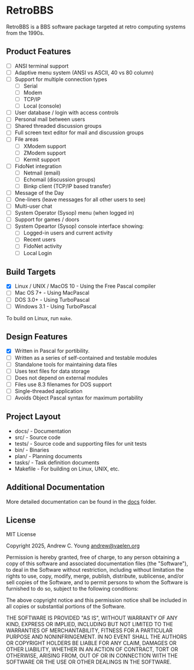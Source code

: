 # RetroBBS

RetroBBS is a BBS software package targeted at retro computing systems from the 1990s.

## Product Features

- [ ] ANSI terminal support
- [ ] Adaptive menu system (ANSI vs ASCII, 40 vs 80 column)
- [ ] Support for multiple connection types
  - [ ] Serial
  - [ ] Modem
  - [ ] TCP/IP
  - [ ] Local (console)
- [ ] User database / login with access controls
- [ ] Personal mail between users
- [ ] Shared threaded discussion groups
- [ ] Full screen text editor for mail and discussion groups
- [ ] File areas
  - [ ] XModem support
  - [ ] ZModem support
  - [ ] Kermit support
- [ ] FidoNet integration
  - [ ] Netmail (email)
  - [ ] Echomail (discussion groups)
  - [ ] Binkp client (TCP/IP based transfer)
- [ ] Message of the Day
- [ ] One-liners (leave messages for all other users to see)
- [ ] Multi-user chat
- [ ] System Operator (Sysop) menu (when logged in)
- [ ] Support for games / doors
- [ ] System Opeartor (Sysop) console interface showing:
  - [ ] Logged-in users and current activity
  - [ ] Recent users
  - [ ] FidoNet activity
  - [ ] Local Login

## Build Targets

- [x] Linux / UNIX / MacOS 10 - Using the Free Pascal compiler
- [ ] Mac OS 7+ - Using MacPascal
- [ ] DOS 3.0+ - Using TurboPascal
- [ ] Windows 3.1 - Using TurboPascal

To build on Linux, run `make`.

## Design Features

- [x] Written in Pascal for portibility.
- [ ] Written as a series of self-contained and testable modules
- [ ] Standalone tools for maintaining data files
- [ ] Uses text files for data storage
- [ ] Does not depend on external modules
- [ ] Files use 8.3 filenames for DOS support
- [ ] Single-threaded application
- [ ] Avoids Object Pascal syntax for maximum portability

## Project Layout

- docs/    - Documentation
- src/     - Source code
- tests/   - Source code and supporting files for unit tests
- bin/     - Binaries
- plan/    - Planning documents
- tasks/   - Task definition documents
- Makefile - For building on Linux, UNIX, etc.

## Additional Documentation

More detailed documentation can be found in the [docs](docs/index.md) folder.

## License

MIT License

Copyright 2025, Andrew C. Young <andrew@vaelen.org>

Permission is hereby granted, free of charge, to any person obtaining a copy
of this software and associated documentation files (the "Software"), to deal
in the Software without restriction, including without limitation the rights
to use, copy, modify, merge, publish, distribute, sublicense, and/or sell
copies of the Software, and to permit persons to whom the Software is
furnished to do so, subject to the following conditions:

The above copyright notice and this permission notice shall be included in all
copies or substantial portions of the Software.

THE SOFTWARE IS PROVIDED "AS IS", WITHOUT WARRANTY OF ANY KIND, EXPRESS OR
IMPLIED, INCLUDING BUT NOT LIMITED TO THE WARRANTIES OF MERCHANTABILITY,
FITNESS FOR A PARTICULAR PURPOSE AND NONINFRINGEMENT. IN NO EVENT SHALL THE
AUTHORS OR COPYRIGHT HOLDERS BE LIABLE FOR ANY CLAIM, DAMAGES OR OTHER
LIABILITY, WHETHER IN AN ACTION OF CONTRACT, TORT OR OTHERWISE, ARISING FROM,
OUT OF OR IN CONNECTION WITH THE SOFTWARE OR THE USE OR OTHER DEALINGS IN THE
SOFTWARE.